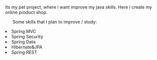 Its my pet project, where i want improve my java skills. Here i create my online product shop.

<ul>Some skills that I plan to improve / study:</ul>
<li>Spring MVC</li>
<li>Spring Security</li>
<li>Spring Data</li>
<li>Hibernate&JPA</li>
<li>Spring REST</li>
